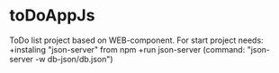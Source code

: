 # toDoAppJs
ToDo list project based on WEB-component.
For start project needs:
+instaling "json-server" from npm
+run json-server (command: "json-server  -w db-json/db.json")
